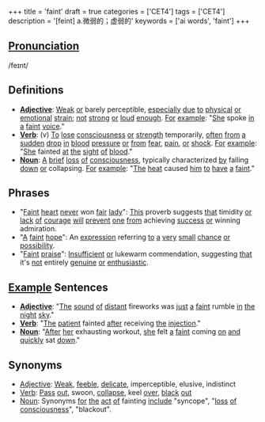 +++
title = 'faint'
draft = true
categories = ['CET4']
tags = ['CET4']
description = '[feint] a.微弱的；虚弱的'
keywords = ['ai words', 'faint']
+++

## [Pronunciation](/en/post/pronunciation/)
/feɪnt/

## Definitions
- **[Adjective](/en/post/adjective/)**: [Weak](/en/post/weak/) [or](/en/post/or/) barely perceptible, [especially](/en/post/especially/) [due](/en/post/due/) [to](/en/post/to/) [physical](/en/post/physical/) [or](/en/post/or/) [emotional](/en/post/emotional/) [strain](/en/post/strain/); [not](/en/post/not/) [strong](/en/post/strong/) [or](/en/post/or/) [loud](/en/post/loud/) [enough](/en/post/enough/). [For](/en/post/for/) [example](/en/post/example/): "[She](/en/post/she/) spoke [in](/en/post/in/) [a](/en/post/a/) [faint](/en/post/faint/) [voice](/en/post/voice/)."
- **[Verb](/en/post/verb/)**: (v) [To](/en/post/to/) [lose](/en/post/lose/) [consciousness](/en/post/consciousness/) [or](/en/post/or/) [strength](/en/post/strength/) temporarily, [often](/en/post/often/) [from](/en/post/from/) [a](/en/post/a/) [sudden](/en/post/sudden/) [drop](/en/post/drop/) [in](/en/post/in/) [blood](/en/post/blood/) [pressure](/en/post/pressure/) [or](/en/post/or/) [from](/en/post/from/) [fear](/en/post/fear/), [pain](/en/post/pain/), [or](/en/post/or/) [shock](/en/post/shock/). [For](/en/post/for/) [example](/en/post/example/): "[She](/en/post/she/) fainted [at](/en/post/at/) [the](/en/post/the/) [sight](/en/post/sight/) [of](/en/post/of/) [blood](/en/post/blood/)."
- **[Noun](/en/post/noun/)**: [A](/en/post/a/) [brief](/en/post/brief/) [loss](/en/post/loss/) [of](/en/post/of/) [consciousness](/en/post/consciousness/), typically characterized [by](/en/post/by/) falling [down](/en/post/down/) [or](/en/post/or/) collapsing. [For](/en/post/for/) [example](/en/post/example/): "[The](/en/post/the/) [heat](/en/post/heat/) caused [him](/en/post/him/) [to](/en/post/to/) [have](/en/post/have/) [a](/en/post/a/) [faint](/en/post/faint/)."

## Phrases
- "[Faint](/en/post/faint/) [heart](/en/post/heart/) [never](/en/post/never/) won [fair](/en/post/fair/) [lady](/en/post/lady/)": [This](/en/post/this/) proverb suggests [that](/en/post/that/) timidity [or](/en/post/or/) [lack](/en/post/lack/) [of](/en/post/of/) [courage](/en/post/courage/) [will](/en/post/will/) [prevent](/en/post/prevent/) [one](/en/post/one/) [from](/en/post/from/) achieving [success](/en/post/success/) [or](/en/post/or/) winning admiration.
- "[A](/en/post/a/) [faint](/en/post/faint/) [hope](/en/post/hope/)": An [expression](/en/post/expression/) referring [to](/en/post/to/) [a](/en/post/a/) [very](/en/post/very/) [small](/en/post/small/) [chance](/en/post/chance/) [or](/en/post/or/) [possibility](/en/post/possibility/).
- "[Faint](/en/post/faint/) [praise](/en/post/praise/)": [Insufficient](/en/post/insufficient/) [or](/en/post/or/) lukewarm commendation, suggesting [that](/en/post/that/) it's [not](/en/post/not/) entirely [genuine](/en/post/genuine/) [or](/en/post/or/) [enthusiastic](/en/post/enthusiastic/).

## [Example](/en/post/example/) Sentences
- **[Adjective](/en/post/adjective/)**: "[The](/en/post/the/) [sound](/en/post/sound/) [of](/en/post/of/) [distant](/en/post/distant/) fireworks was [just](/en/post/just/) [a](/en/post/a/) [faint](/en/post/faint/) rumble [in](/en/post/in/) [the](/en/post/the/) [night](/en/post/night/) [sky](/en/post/sky/)."
- **[Verb](/en/post/verb/)**: "[The](/en/post/the/) [patient](/en/post/patient/) fainted [after](/en/post/after/) receiving [the](/en/post/the/) [injection](/en/post/injection/)."
- **[Noun](/en/post/noun/)**: "[After](/en/post/after/) [her](/en/post/her/) exhausting workout, [she](/en/post/she/) felt [a](/en/post/a/) [faint](/en/post/faint/) coming [on](/en/post/on/) [and](/en/post/and/) [quickly](/en/post/quickly/) sat [down](/en/post/down/)."

## Synonyms
- [Adjective](/en/post/adjective/): [Weak](/en/post/weak/), [feeble](/en/post/feeble/), [delicate](/en/post/delicate/), imperceptible, elusive, indistinct
- [Verb](/en/post/verb/): [Pass](/en/post/pass/) [out](/en/post/out/), swoon, [collapse](/en/post/collapse/), keel [over](/en/post/over/), [black](/en/post/black/) [out](/en/post/out/)
- [Noun](/en/post/noun/): Synonyms [for](/en/post/for/) [the](/en/post/the/) [act](/en/post/act/) [of](/en/post/of/) fainting [include](/en/post/include/) "syncope", "[loss](/en/post/loss/) [of](/en/post/of/) [consciousness](/en/post/consciousness/)", "blackout".
